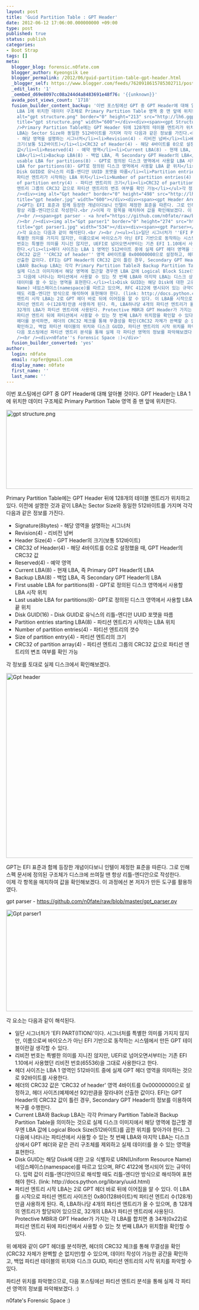 ```yaml
---
layout: post
title: 'Guid Partition Table : GPT Header'
date: 2012-06-12 17:06:00.000000000 +09:00
type: post
published: true
status: publish
categories:
- Boot Strap
tags: []
meta:
  blogger_blog: forensic.n0fate.com
  blogger_author: Kyeongsik Lee
  blogger_permalink: /2012/06/guid-partition-table-gpt-header.html
  _blogger_self: https://www.blogger.com/feeds/7620918615785302711/posts/default/2700289432752043047
  _edit_last: '1'
  _oembed_d69e8097cc08a244d4a8483691e48f76: '{{unknown}}'
  avada_post_views_count: '1718'
  fusion_builder_content_backup: '이번 포스팅에선 GPT 중 GPT Header에 대해 알아볼 것이다. GPT Header는
    LBA 1에 위치한 데이터 구조체로 Primary Partition Table 영역 중 맨 앞에 위치한다.<br /><br /><div><img
    alt="gpt structure.png" border="0" height="213" src="http://lh6.ggpht.com/-K4aSTP3533s/T9V2rGEYRzI/AAAAAAAAAR8/pqf1P71P3_M/gpt%252520structure.png?imgmax=800"
    title="gpt structure.png" width="600"></div><div><span><gpt Structure></span></div><br
    />Primary Partition Table에는 GPT Header 뒤에 128개의 테이블 엔트리가 위치하고 있다. 이전에 설명한 것과 같이
    LBA는 Sector Size와 동일한 512바이트를 가지며 각각 다음과 같은 정보를 가진다.<br /><ul><li>Signature(8bytes)
    - 해당 영역을 설명하는 시그너처</li><li>Revision(4) - 리비전 넘버</li><li>Header Size(4) - GPT Header의
    크기(보통 512바이트)</li><li>CRC32 of Header(4) - 해당 4바이트를 0으로 설정했을 때, GPT Header의 CRC32
    값</li><li>Reserved(4) - 예약 영역</li><li>Current LBA(8) - 현재 LBA, 즉 Primary GPT Header의
    LBA</li><li>Backup LBA(8) - 백업 LBA, 즉 Secondary GPT Header의 LBA</li><li>First
    usable LBA for partitions(8) - GPT로 정의된 디스크 영역에서 사용할 LBA 시작 위치</li><li>Last usable
    LBA for partitions(8)- GPT로 정의된 디스크 영역에서 사용할 LBA 끝 위치</li><li>Disk GUID(16) -
    Disk GUID로 유닉스의 리틀-엔디안 UUID 포맷을 따름</li><li>Partition entries starting LBA(8) -
    파티션 엔트리가 시작하는 LBA 위치</li><li>Number of partition entries(4) - 파티션 엔트리의 갯수</li><li>Size
    of partition entry(4) - 파티션 엔트리의 크기</li><li>CRC32 of partition array(4) - 파티션
    엔트리 그룹의 CRC32 값으로 파티션 엔트리의 변조 여부를 확인 가능</li></ul>각 정보를 토대로 실제 디스크에서 확인해보겠다.<br
    /><div><img alt="Gpt header" border="0" height="498" src="http://lh5.ggpht.com/-6l1bEL7xhBU/T9b2B6kXESI/AAAAAAAAASQ/r5TjghLpQ-w/gpt%252520header.jpg?imgmax=800"
    title="gpt header.jpg" width="600"></div><div><span><gpt Header Area></span></div><br
    />GPT는 EFI 표준과 함께 등장한 개념이다보니 인텔이 제정한 표준을 따른다. 그로 인해 스펙 문서에 정의된 구조체가 디스크에 쓰여질 땐
    항상 리틀-엔디안으로 작성한다.<br />이제 각 항목을 매치하여 값을 확인해보겠다. 이 과정에선 본 저자가 만든 도구를 활용하였다.<br
    /><br /><span>gpt parser - <a href="https://github.com/n0fate/raw/blob/master/gpt_parser.py">https://github.com/n0fate/raw/blob/master/gpt_parser.py</a></span><br
    /><br /><div><img alt="Gpt parser1" border="0" height="274" src="http://lh5.ggpht.com/-s1h1Nj1yQQE/T9b2FqFcw9I/AAAAAAAAASY/0DArJR-BHOo/gpt%252520parser1.jpg?imgmax=800"
    title="gpt parser1.jpg" width="534"></div><div><span><gpt Parser></span></div><br
    />각 요소는 다음과 같이 해석된다.<br /><br /><ul><li>일단 시그너처가 ''EFI PART(ITION)''이다. 시그너처를
    특별한 의미를 가지지 않지만, 이름으로써 바이오스가 아닌 EFI 기반으로 동작하는 시스템에서 만든 GPT 테이블이란걸 생각할 수 있다.</li><li>리비전
    번호는 특별한 의미를 지니진 않지만, UEFI로 넘어오면서부터는 기존 EFI 1.10에서 사용했던 리비전 번호(65536)을 그대로 사용한다고
    한다.</li><li>헤더 사이즈는 LBA 1 영역인 512바이트 중에 실제 GPT 헤더 영역을 의미하는 것으로 92바이트를 사용한다.</li><li>헤더의
    CRC32 값은 ''CRC32 of header'' 영역 4바이트를 0x00000000으로 설정하고, 헤더 사이즈(예제에선 92)만큼을 잘라내어
    산출한 값이다. EFI는 GPT Header의 CRC32 값이 틀린 경우, Secondary GPT Header의 정보를 이용하여 복구를 수행한다.</li><li>Current
    LBA와 Backup LBA는 각각 Primary Partition Table과 Backup Partition Table을 의미하는 것으로
    실제 디스크 이미지에서 해당 영역에 접근할 경우엔 LBA 값에 Logical Block Size(512바이트)를 곱한 위치를 찾아가야 한다.
    그 다음에 나타나는 파티션에서 사용할 수 있는 첫 번째 LBA와 마지막 LBA는 디스크 상에서 GPT 헤더와 같은 관리 구조체를 제외하고 실제
    데이터를 쓸 수 있는 영역을 표현한다.</li><li>Disk GUID는 해당 Disk에 대한 고유 식별자로 URN(Uniform Resource
    Name) 네임스페이스(namespace)를 따르고 있으며, RFC 4122에 명시되어 있는 규약이다. 입력 값이 리틀-엔디안이므로 해석할
    때도 리틀-엔디안 방식으로 해석하여 표현해야 한다. (link: http://docs.python.org/library/uuid.html)</li><li>파티션
    엔트리 시작 LBA는 2로 GPT 헤더 바로 뒤에 이어짐을 알 수 있다. 이 LBA를 시작으로 파티션 엔트리 사이즈인 0x80(128바이트)씩
    파티션 엔트리 수(128개)만큼 사용하게 된다. 즉, LBA하나당 4개의 파티션 엔트리가 올 수 있으며, 총 128개의 엔트리가 할당되어 있으므로,
    32개의 LBA가 파티션 엔트리에 사용된다. Protective MBR과 GPT Header가 가지는 각 LBA를 합치면 총 34개(0x22)로
    파티션 엔트리 뒤에 파티션에서 사용할 수 있는 첫 번째 LBA가 위치함을 확인할 수 있다.</li></ul><br />위 예제와 같이 GPT
    헤더를 분석하면, 헤더의 CRC32 체크를 통해 무결성을 확인(CRC32 자체가 완벽할 순 없지만)할 수 있으며, 데이터 작성이 가능한 공간을
    확인하고, 백업 파티션 테이블의 위치와 디스크 GUID, 파티션 엔트리의 시작 위치를 파악할 수 있다.<br /><br />파티션 위치를 파악했으므로,
    다음 포스팅에선 파티션 엔트리 분석을 통해 실제 각 파티션 영역의 정보를 파악해보겠다. :)<br /><br /><br /><br /><br
    /><br /><div>n0fate''s Forensic Space :)</div>'
  fusion_builder_converted: 'yes'
author:
  login: n0fate
  email: rapfer@gmail.com
  display_name: n0fate
  first_name: ''
  last_name: ''
---
```

<p>이번 포스팅에선 GPT 중 GPT Header에 대해 알아볼 것이다. GPT Header는 LBA 1에 위치한 데이터 구조체로 Primary Partition Table 영역 중 맨 앞에 위치한다.</p>
<div><img alt="gpt structure.png" border="0" height="213" src="{{ site.baseurl }}/assets/gpt%252520structure.png?imgmax=800" title="gpt structure.png" width="600" /></div>
<div><span><gpt structure /></span></div>
<p>Primary Partition Table에는 GPT Header 뒤에 128개의 테이블 엔트리가 위치하고 있다. 이전에 설명한 것과 같이 LBA는 Sector Size와 동일한 512바이트를 가지며 각각 다음과 같은 정보를 가진다.
<ul>
<li>Signature(8bytes) - 해당 영역을 설명하는 시그너처</li>
<li>Revision(4) - 리비전 넘버</li>
<li>Header Size(4) - GPT Header의 크기(보통 512바이트)</li>
<li>CRC32 of Header(4) - 해당 4바이트를 0으로 설정했을 때, GPT Header의 CRC32 값</li>
<li>Reserved(4) - 예약 영역</li>
<li>Current LBA(8) - 현재 LBA, 즉 Primary GPT Header의 LBA</li>
<li>Backup LBA(8) - 백업 LBA, 즉 Secondary GPT Header의 LBA</li>
<li>First usable LBA for partitions(8) - GPT로 정의된 디스크 영역에서 사용할 LBA 시작 위치</li>
<li>Last usable LBA for partitions(8)- GPT로 정의된 디스크 영역에서 사용할 LBA 끝 위치</li>
<li>Disk GUID(16) - Disk GUID로 유닉스의 리틀-엔디안 UUID 포맷을 따름</li>
<li>Partition entries starting LBA(8) - 파티션 엔트리가 시작하는 LBA 위치</li>
<li>Number of partition entries(4) - 파티션 엔트리의 갯수</li>
<li>Size of partition entry(4) - 파티션 엔트리의 크기</li>
<li>CRC32 of partition array(4) - 파티션 엔트리 그룹의 CRC32 값으로 파티션 엔트리의 변조 여부를 확인 가능</li>
</ul>
<p>각 정보를 토대로 실제 디스크에서 확인해보겠다.
<div><img alt="Gpt header" border="0" height="498" src="{{ site.baseurl }}/assets/gpt%252520header.jpg?imgmax=800" title="gpt header.jpg" width="600" /></div>
<div><span><gpt header area /></span></div>
<p>GPT는 EFI 표준과 함께 등장한 개념이다보니 인텔이 제정한 표준을 따른다. 그로 인해 스펙 문서에 정의된 구조체가 디스크에 쓰여질 땐 항상 리틀-엔디안으로 작성한다.<br />이제 각 항목을 매치하여 값을 확인해보겠다. 이 과정에선 본 저자가 만든 도구를 활용하였다.</p>
<p><span>gpt parser - <a href="https://github.com/n0fate/raw/blob/master/gpt_parser.py">https://github.com/n0fate/raw/blob/master/gpt_parser.py</a></span></p>
<div><img alt="Gpt parser1" border="0" height="274" src="{{ site.baseurl }}/assets/gpt%252520parser1.jpg?imgmax=800" title="gpt parser1.jpg" width="534" /></div>
<div><span><gpt parser /></span></div>
<p>각 요소는 다음과 같이 해석된다.</p>
<ul>
<li>일단 시그너처가 'EFI PART(ITION)'이다. 시그너처를 특별한 의미를 가지지 않지만, 이름으로써 바이오스가 아닌 EFI 기반으로 동작하는 시스템에서 만든 GPT 테이블이란걸 생각할 수 있다.</li>
<li>리비전 번호는 특별한 의미를 지니진 않지만, UEFI로 넘어오면서부터는 기존 EFI 1.10에서 사용했던 리비전 번호(65536)을 그대로 사용한다고 한다.</li>
<li>헤더 사이즈는 LBA 1 영역인 512바이트 중에 실제 GPT 헤더 영역을 의미하는 것으로 92바이트를 사용한다.</li>
<li>헤더의 CRC32 값은 'CRC32 of header' 영역 4바이트를 0x00000000으로 설정하고, 헤더 사이즈(예제에선 92)만큼을 잘라내어 산출한 값이다. EFI는 GPT Header의 CRC32 값이 틀린 경우, Secondary GPT Header의 정보를 이용하여 복구를 수행한다.</li>
<li>Current LBA와 Backup LBA는 각각 Primary Partition Table과 Backup Partition Table을 의미하는 것으로 실제 디스크 이미지에서 해당 영역에 접근할 경우엔 LBA 값에 Logical Block Size(512바이트)를 곱한 위치를 찾아가야 한다. 그 다음에 나타나는 파티션에서 사용할 수 있는 첫 번째 LBA와 마지막 LBA는 디스크 상에서 GPT 헤더와 같은 관리 구조체를 제외하고 실제 데이터를 쓸 수 있는 영역을 표현한다.</li>
<li>Disk GUID는 해당 Disk에 대한 고유 식별자로 URN(Uniform Resource Name) 네임스페이스(namespace)를 따르고 있으며, RFC 4122에 명시되어 있는 규약이다. 입력 값이 리틀-엔디안이므로 해석할 때도 리틀-엔디안 방식으로 해석하여 표현해야 한다. (link: http://docs.python.org/library/uuid.html)</li>
<li>파티션 엔트리 시작 LBA는 2로 GPT 헤더 바로 뒤에 이어짐을 알 수 있다. 이 LBA를 시작으로 파티션 엔트리 사이즈인 0x80(128바이트)씩 파티션 엔트리 수(128개)만큼 사용하게 된다. 즉, LBA하나당 4개의 파티션 엔트리가 올 수 있으며, 총 128개의 엔트리가 할당되어 있으므로, 32개의 LBA가 파티션 엔트리에 사용된다. Protective MBR과 GPT Header가 가지는 각 LBA를 합치면 총 34개(0x22)로 파티션 엔트리 뒤에 파티션에서 사용할 수 있는 첫 번째 LBA가 위치함을 확인할 수 있다.</li>
</ul>
<p>위 예제와 같이 GPT 헤더를 분석하면, 헤더의 CRC32 체크를 통해 무결성을 확인(CRC32 자체가 완벽할 순 없지만)할 수 있으며, 데이터 작성이 가능한 공간을 확인하고, 백업 파티션 테이블의 위치와 디스크 GUID, 파티션 엔트리의 시작 위치를 파악할 수 있다.</p>
<p>파티션 위치를 파악했으므로, 다음 포스팅에선 파티션 엔트리 분석을 통해 실제 각 파티션 영역의 정보를 파악해보겠다. :)</p>
<div>n0fate's Forensic Space :)</div>
